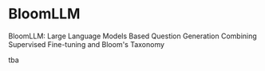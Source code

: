 # BloomLLM

BloomLLM: Large Language Models Based Question Generation Combining Supervised Fine-tuning and Bloom's Taxonomy

tba
